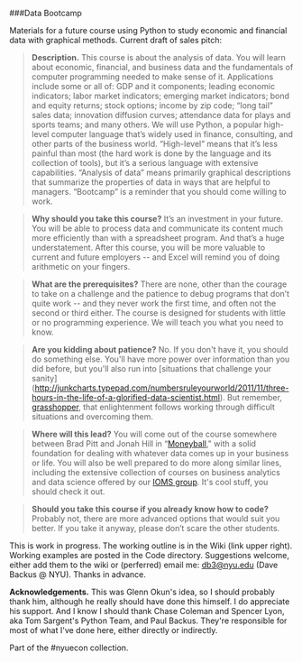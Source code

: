 ###Data Bootcamp

Materials for a future course using Python to study economic and financial data with graphical methods. Current draft of sales pitch:

>**Description.** This course is about the analysis of data.  You will learn about economic, financial, and business data and the fundamentals of computer programming needed to make sense of it.  Applications include some or all of:  GDP and it components; leading economic indicators; labor market indicators; emerging market indicators; bond and equity returns; stock options; income by zip code; “long tail” sales data; innovation diffusion curves; attendance data for plays and sports teams; and many others.  We will use Python, a popular high-level computer language that’s widely used in finance, consulting, and other parts of the business world.  “High-level” means that it’s less painful than most (the hard work is done by the language and its collection of tools), but it’s a serious language with extensive capabilities.  “Analysis of data” means primarily graphical descriptions that summarize the properties of data in ways that are helpful to managers.  “Bootcamp” is a reminder that you should come willing to work. 

>**Why should you take this course?**  It’s an investment in your future.  You will be able to process data and communicate its content much more efficiently than with a spreadsheet program.  And that’s a huge understatement.  After this course, you will be more valuable to current and future employers -- and Excel will remind you of doing arithmetic on your fingers.  

>**What are the prerequisites?**  There are none, other than the courage to take on a challenge and the patience to debug programs that don’t quite work -- and they never work the first time, and often not the second or third either.  The course is designed for students with little or no programming experience.  We will teach you what you need to know.  

>**Are you kidding about patience?** No. If you don't have it, you should do something else.  You'll have more power over information than you did before, but you'll also run into [situations that challenge your sanity] (http://junkcharts.typepad.com/numbersruleyourworld/2011/11/three-hours-in-the-life-of-a-glorified-data-scientist.html). But remember, [grasshopper](http://en.wikipedia.org/wiki/Kwai_Chang_Caine), 
that enlightenment follows working through difficult situations and overcoming them.  

>**Where will this lead?**  You will come out of the course somewhere between Brad Pitt and Jonah Hill in 
“[Moneyball](http://en.wikipedia.org/wiki/Moneyball_(film))," with a solid foundation for dealing with whatever data comes up in your business or life.  You will also be well prepared to do more along similar lines, including the extensive collection of courses on business analytics and data science offered by our 
[IOMS group](http://www.stern.nyu.edu/experience-stern/about/departments-centers-initiatives/academic-departments/ioms-dept/).  It's cool stuff, you should check it out.    

>**Should you take this course if you already know how to code?**  Probably not, there are more advanced options that would suit you better.  If you take it anyway, please don’t scare the other students.  

This is work in progress.  The working outline is in the Wiki (link upper right).  Working examples are posted in the Code directory.  Suggestions welcome, either add them to the wiki or (perferred) email me:  db3@nyu.edu (Dave Backus @ NYU). Thanks in advance. 

**Acknowledgements.**
This was Glenn Okun's idea, so I should probably thank him, although he really should have done this himself.  I do appreciate his support.  And I know I should thank Chase Coleman and Spencer Lyon, aka Tom Sargent's Python Team, and Paul Backus.  They're responsible for most of what I've done here, either directly or indirectly.  

Part of the #nyuecon collection. 
